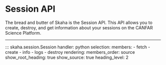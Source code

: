 # Session API

The bread and butter of Skaha is the Session API. This API allows you to create, destroy, and get information about your sessions on the CANFAR Science Platform.

---

::: skaha.session.Session
    handler: python
    selection:
      members:
        - fetch
        - create
        - info
        - logs
        - destroy
    rendering:
      members_order: source
      show_root_heading: true
      show_source: true
      heading_level: 2